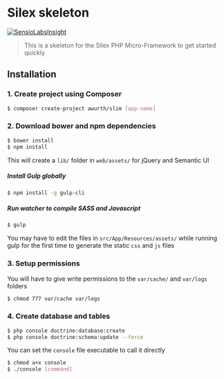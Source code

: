 # Silex skeleton

[![SensioLabsInsight](https://insight.sensiolabs.com/projects/ace47319-1c62-4a1b-a0d4-1274e6a6d887/mini.png)](https://insight.sensiolabs.com/projects/ace47319-1c62-4a1b-a0d4-1274e6a6d887)

> This is a skeleton for the Silex PHP Micro-Framework to get started quickly

## Installation
### 1. Create project using Composer
``` bash
$ composer create-project awurth/slim [app-name]
```

### 2. Download bower and npm dependencies
``` bash
$ bower install
$ npm install
```
This will create a `lib/` folder in `web/assets/` for jQuery and Semantic UI

##### Install Gulp globally
``` bash
$ npm install -g gulp-cli
```

##### Run watcher to compile SASS and Javascript
``` bash
$ gulp
```
You may have to edit the files in `src/App/Resources/assets/` while running gulp for the first time to generate the static `css` and `js` files

### 3. Setup permissions
You will have to give write permissions to the `var/cache/` and `var/logs` folders
``` bash
$ chmod 777 var/cache var/logs
```

### 4. Create database and tables
``` bash
$ php console doctrine:database:create
$ php console doctrine:schema:update --force
```

You can set the `console` file executable to call it directly
``` bash
$ chmod a+x console
$ ./console [command]
```
